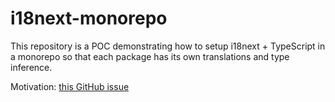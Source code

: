 # i18next-monorepo

This repository is a POC demonstrating how to setup i18next + TypeScript in a monorepo so that each package has its own translations and type inference.

Motivation: [this GitHub issue](https://github.com/i18next/i18next/issues/2344)
